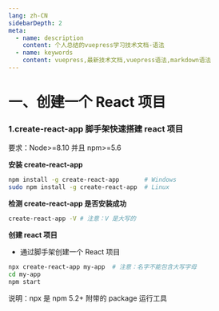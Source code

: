 ```yaml
---
lang: zh-CN
sidebarDepth: 2
meta:
  - name: description
    content: 个人总结的vuepress学习技术文档-语法
  - name: keywords
    content: vuepress,最新技术文档,vuepress语法,markdown语法
---
```


# 一、创建一个 React 项目

### 1.create-react-app 脚手架快速搭建 react 项目

要求：Node>=8.10 并且 npm>=5.6

**安装 create-react-app**

```sh
npm install -g create-react-app       # Windows
sudo npm install -g create-react-app  # Linux
```

**检测 create-react-app 是否安装成功**

```sh
create-react-app -V # 注意：V 是大写的
```

**创建 react 项目**

- 通过脚手架创建一个 React 项目

```sh
npx create-react-app my-app  # 注意：名字不能包含大写字母
cd my-app
npm start
```
说明：npx 是 npm 5.2+ 附带的 package 运行工具
